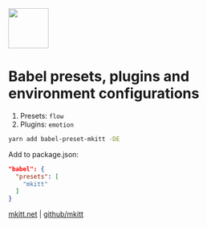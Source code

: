 <img src="https://mkitt.net/apple-touch-icon.png" width="80px" height="80px" />

# Babel presets, plugins and environment configurations

1. Presets: `flow`
2. Plugins: `emotion`

```sh
yarn add babel-preset-mkitt -DE
```

Add to package.json:

```json
"babel": {
  "presets": [
    "mkitt"
  ]
}
```

[mkitt.net][mkitt.net] | [github/mkitt][github]

[github]: https://github.com/mkitt "@mkitt"
[mkitt.net]: https://mkitt.net "🏔"
